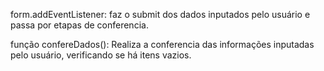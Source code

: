 form.addEventListener: 
    faz o submit dos dados inputados pelo usuário e passa por etapas de conferencia.
    <script>
        form.addEventListener("submit",(evento)=>{
        evento.preventDefault() 
        confereDados()})
    </script>

função confereDados():
    Realiza a conferencia das informações inputadas pelo usuário, verificando se há itens vazios.
    <script>
        function confereDados(){
            let informacoes = []
            avisos.forEach((element)=>{
                element.remove()
            })
            avisos = []
            dados.forEach((element)=>{
                let item = element.value.trim()
                informacoes.push(item)
    Quando o valor inputado for vazio faz com que inclua uma tag <p>Campo Obrigatório*</p> destacado em vermelho abaixo do item que precisa ser validado. E uma tag <p class="avisoPrincipal"></p> recebe a informação de que o cadastro não foi finalizado devido os "Campos obrigatórios não terem sido registrados" também em vermelho:
            if(item === ""){
                element.parentElement.appendChild(constroiAviso())
                avisos.push(element.parentElement.querySelector(".aviso"))
                statusCadastro.style.color = 'var(--cor-alert)'
                statusCadastro.innerHTML = 'Campos obrigatórios não registrados.'
            }
            })
    Quando os dados sao inputados corretamente a tag <p class="avisoPrincipal"></p> recebe a informação de obteve sucesso no cadastro e que recebe uma coloração esverdeada:
            if(informacoes.includes("") == false){
            dados.forEach((element)=>{
            element.value = ""  
            })
            statusCadastro.style.color = 'var(--cor-alert-positivo)'
            statusCadastro.innerHTML = 'Sucesso!'
        }
        }
    <script>

função constroiAviso():
    Contrói uma tag p com o aviso de "Campo Obrigatório*" e adiciona a classe ".aviso"
    e retorna o elemento para que seja usado posterioremente:
    <script>
        function constroiAviso(){
            let mensagem = document.createElement("p")
            mensagem.innerHTML = 'Campo Obrigatório*'
            mensagem.classList.add('aviso')
            return mensagem
        }
    </script>
